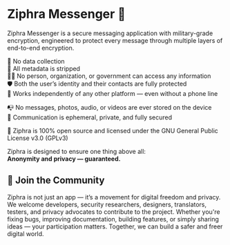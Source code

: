 # Ziphra Messenger 🔐
Ziphra Messenger is a secure messaging application with military-grade encryption, engineered to protect every message through multiple layers of end-to-end encryption.

🚫 No data collection  
🧹 All metadata is stripped  
🕵️‍♂️ No person, organization, or government can access any information  
🛡️ Both the user’s identity and their contacts are fully protected  
📶 Works independently of any other platform — even without a phone line  

📭 No messages, photos, audio, or videos are ever stored on the device  
💬 Communication is ephemeral, private, and fully secured  

📖 Ziphra is 100% open source and licensed under the GNU General Public License v3.0 (GPLv3)

Ziphra is designed to ensure one thing above all:  
**Anonymity and privacy — guaranteed.**

## 🤝 Join the Community
Ziphra is not just an app — it’s a movement for digital freedom and privacy.
We welcome developers, security researchers, designers, translators, testers, and privacy advocates to contribute to the project.
Whether you're fixing bugs, improving documentation, building features, or simply sharing ideas — your participation matters.
Together, we can build a safer and freer digital world.
